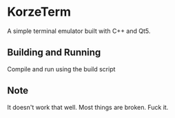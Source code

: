 # KorzeTerm

A simple terminal emulator built with C++ and Qt5.

## Building and Running

Compile and run using the build script

## Note

It doesn't work that well. Most things are broken. Fuck it.
